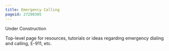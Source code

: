 ```yaml
---
title: Emergency Calling
pageid: 27200305
---
```


Under Construction

Top-level page for resources, tutorials or ideas regarding emergency dialing and calling, E-911, etc.

